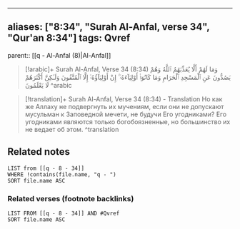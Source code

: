 
---
aliases: ["8:34", "Surah Al-Anfal, verse 34", "Qur'an 8:34"]
tags: Qvref
---

parent:: [[q - Al-Anfal (8)|Al-Anfal]]

> [!arabic]+ Surah Al-Anfal, Verse 34 (8:34)
> <span class="quran-arabic">وَمَا لَهُمْ أَلَّا يُعَذِّبَهُمُ ٱللَّهُ وَهُمْ يَصُدُّونَ عَنِ ٱلْمَسْجِدِ ٱلْحَرَامِ وَمَا كَانُوٓا۟ أَوْلِيَآءَهُۥٓ ۚ إِنْ أَوْلِيَآؤُهُۥٓ إِلَّا ٱلْمُتَّقُونَ وَلَـٰكِنَّ أَكْثَرَهُمْ لَا يَعْلَمُونَ</span>
^arabic

> [!translation]+ Surah Al-Anfal, Verse 34 (8:34) - Translation
> Но как же Аллаху не подвергнуть их мучениям, если они не допускают мусульман к Заповедной мечети, не будучи Его угодниками? Его угодниками являются только богобоязненные, но большинство их не ведает об этом.
^translation



## Related notes
```dataview
LIST from [[q - 8 - 34]]
WHERE !contains(file.name, "q - ")
SORT file.name ASC
```

### Related verses (footnote backlinks)
```dataview
LIST FROM [[q - 8 - 34]] AND #Qvref
SORT file.name ASC
```

